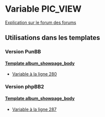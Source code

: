 # Variable PIC_VIEW
[Explication sur le forum des forums](http://forum.forumactif.com/t294113-listing-des-variables#PIC_VIEW)
## Utilisations dans les templates
### Version PunBB
#### [Template album_showpage_body](punbb/album_showpage_body.md)
* [Variable à la ligne 280](../punbb/album_showpage_body.tpl#L280)
### Version phpBB2
#### [Template album_showpage_body](subsilver/album_showpage_body.md)
* [Variable à la ligne 287](../subsilver/album_showpage_body.tpl#L287)